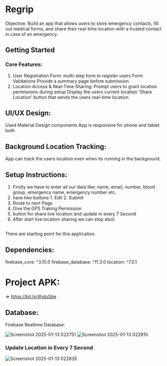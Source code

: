 # Regrip

Objective:
Build an app that allows users to store emergency contacts, fill out medical forms, and share their
real-time location with a trusted contact in case of an emergency.

## Getting Started

### Core Features:
1. User Registration Form:
   multi-step form to register users
   Form Validations
   Provide a summary page before submission.
2. Location Access & Real-Time Sharing:
   Prompt users to grant location permissions during setup
   Display the users current location
   'Share Location' button that sends the users real-time location


## UI/UX Design:
Used Material Design components
App is responsive for phone and tablet both

## Background Location Tracking:
App can track the users location even when its running in
the background.



## Setup Instructions:

1. Firslty we have to enter all our data like: name, email, number, blood group,
   emergency name, emergency number etc.
2. have two buttons 1. Edit 2. Submit
3. Route to next Page
4. Give the GPS Traking Permission
5. button for share live location and update in every 7 Second
6. After start live location sharing we can stop also\

##
There are starting point for this application.


## Dependencies:
  firebase_core: ^3.10.0
  firebase_database: ^11.3.0
  location: ^7.0.1


# Project APK:
=> https://bit.ly/4hduSbe


## Database:
Firebase Realtime Database:

![Screenshot 2025-01-13 022751](https://github.com/user-attachments/assets/f1d223c2-65ed-41a0-bca5-4cb4d03061e3)
![Screenshot 2025-01-13 022810](https://github.com/user-attachments/assets/8b987196-0a63-46c5-8f92-d5a738ef7dd8)
### Update Location in Every 7 Second  
![Screenshot 2025-01-13 022835](https://github.com/user-attachments/assets/7756e8b1-2f6d-4c5e-9e6f-e2f62172f4e9)
